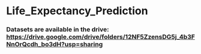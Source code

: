 # Life_Expectancy_Prediction

### Datasets are available in the drive: https://drive.google.com/drive/folders/12NF5ZzensDG5j_4b3FNnOrQcdh_bo3dH?usp=sharing
